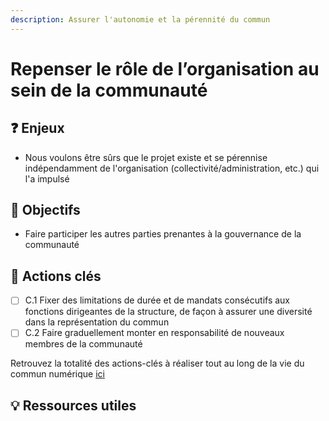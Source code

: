 ```yaml
---
description: Assurer l'autonomie et la pérennité du commun
---
```


# Repenser le rôle de l’organisation au sein de la communauté

## ❓ Enjeux

* Nous voulons être sûrs que le projet existe et se pérennise indépendamment de l'organisation \(collectivité/administration, etc.\) qui l'a impulsé

## 🎯 Objectifs

* Faire participer les autres parties prenantes à la gouvernance de la communauté

## 📑 Actions clés

* [ ] C.1 Fixer des limitations de durée et de mandats consécutifs aux fonctions dirigeantes de la structure, de façon à assurer une diversité dans la représentation du commun
* [ ] C.2 Faire graduellement monter en responsabilité de nouveaux membres de la communauté

Retrouvez la totalité des actions-clés à réaliser tout au long de la vie du commun numérique [ici](../../ressources/recapitulatif-des-actions-cles.md)

## 💡 Ressources utiles

